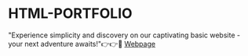# HTML-PORTFOLIO

"Experience simplicity and discovery on our captivating basic website - your next adventure awaits!"👉👉🤌
[ Webpage ](https://shreyashbandekar.github.io/HTML-PORTFOLIO/)
